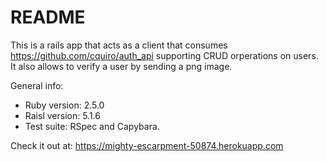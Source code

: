 # README

This is a rails app that acts as a client that consumes https://github.com/cquiro/auth_api supporting CRUD orperations on users. It also allows to verify a user by sending a png image.

General info:

* Ruby version: 2.5.0
* Raisl version: 5.1.6
* Test suite: RSpec and Capybara.

Check it out at: https://mighty-escarpment-50874.herokuapp.com
